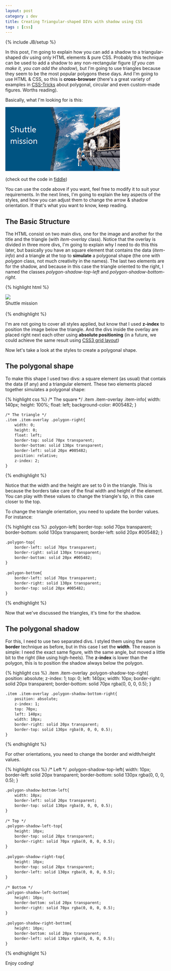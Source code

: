 ```yaml
---
layout: post
category : dev
title: Creating Triangular-shaped DIVs with shadow using CSS 
tags : [css]
---
```

{% include JB/setup %}

In this post, I'm going to explain how you can add a shadow to a triangular-shaped div using only HTML elements & pure CSS. Probably this technique can be used to add a shadow to any non-rectangular figure (*if you can make it, you can add the shadow*), but I'm going to use triangles because they seem to be the most popular polygons these days. And I'm going to use HTML & CSS, so this is **cross-browser** (there's a great variety of examples in [CSS-Tricks](http://css-tricks.com/examples/ShapesOfCss/) about polygonal, circular and even custom-made figures. Worths reading). 

Basically, what I'm looking for is this:

![](https://github.com/nanovazquez/nanovazquez.github.com/raw/master/_posts/creating-triangular-shaped-divs-with-shadow-using-css/result.png "Notice the triangular shape and the shadow")

(check out the code in [fiddle](http://jsfiddle.net/cdfdL/113/))

You can use the code above if you want, feel free to modify it to suit your requirements. In the next lines, I'm going to explain the key aspects of the styles, and how you can adjust them to change the arrow & shadow orientation. If that's what you want to know, keep reading.

## The Basic Structure

The HTML consist on two main divs, one for the image and another for the title and the triangle (with *item-overlay* class). Notice that the overlay is divided in three more divs, I'm going to explain why I need to do this this later, but basically you have an square element that contains the data (*item-info*) and a triangle at the top to **simulate** a polygonal shape (the one with *polygon* class, not much creativity in the names). The last two elements are for the shadow, and because in this case the triangle oriented to the right, I named the classes *polygon-shadow-top-left* and *polygon-shadow-bottom-right*.

{% highlight html %}
	<div class="item">
	    <div class="item-image">
	        <img src="http://t.wallpaperweb.org/wallpaper/space/1920x1200/38133_1920x1200.jpg" />                    
	    </div>
	    <div class="item-overlay">
	        <div class="item-info">
	            <div class="title">Shuttle mission</div>
	        </div>
	        <div class="polygon-right"></div>
	        <div class="polygon-shadow-top-right"></div>
	        <div class="polygon-shadow-bottom-right"></div>
	    </div>    
	</div>
{% endhighlight %}

I'm are not going to cover all styles applied, but know that I used **z-index** to position the image below the triangle. And the divs inside the overlay are placed right next each other using **absolute positioning** (in a future, we could achieve the same result using [CSS3 grid layout](http://dev.w3.org/csswg/css3-grid-layout/))

Now let's take a look at the styles to create a polygonal shape.

## The polygonal shape

To make this shape I used two divs: a square element (as usual) that contais the data (if any) and a triangular element. These two elements placed together simulates a polygonal shape:  

{% highlight css %}
	/* The square */
	.item .item-overlay .item-info{
		width: 140px;
		height: 100%;
		float: left;
		background-color: #005482;
	}

	/* The triangle */
	.item .item-overlay .polygon-right{
		width: 0;
		height: 0;
		float: left;
		border-top: solid 70px transparent;
		border-bottom: solid 130px transparent;
		border-left: solid 20px #005482;
		position: relative;
		z-index: 2;
	}
{% endhighlight %}

Notice that the width and the height are set to 0 in the triangle. This is because the borders take care of the final width and height of the element. You can play with these values to change the triangle's tip, in this case closer to the top.

To change the triangle orientation, you need to update the border values. For instance:

{% highlight css %}
	.polygon-left{
		border-top: solid 70px transparent;
		border-bottom: solid 130px transparent;
		border-left: solid 20px #005482;
	}

	.polygon-top{
		border-left: solid 70px transparent;
		border-right: solid 130px transparent;
		border-bottom: solid 20px #005482;		
	}

	.polygon-bottom{
		border-left: solid 70px transparent;
		border-right: solid 130px transparent;
		border-top: solid 20px #005482;	
	}
{% endhighlight %}
	
Now that we've discussed the triangles, it's time for the shadow.


## The polygonal shadow

For this, I need to use two separated divs. I styled them using the same **border** technique as before, but in this case I set the **width**. The reason is simple: I need the exact same figure, with the same angle, but moved a little bit to the right (like using high-heels). The **z-index** is lower than the polygon, this is to position the shadow always below the polygon.

{% highlight css %}
	.item .item-overlay .polygon-shadow-top-right{
		position: absolute;
		z-index: 1;
		top: 0;
		left: 140px;
		width: 10px;
		border-right: solid 20px transparent;
		border-bottom: solid 70px rgba(0, 0, 0, 0.5);
	}

	.item .item-overlay .polygon-shadow-bottom-right{
		position: absolute;
		z-index: 1;
		top: 70px;
		left: 140px;
		width: 10px;
		border-right: solid 20px transparent;
		border-top: solid 130px rgba(0, 0, 0, 0.5);
	}
{% endhighlight %}
	
For other orientations, you need to change the border and width/height values.

{% highlight css %}
	/* Left */
	.polygon-shadow-top-left{
		width: 10px;
		border-left: solid 20px transparent;
		border-bottom: solid 130px rgba(0, 0, 0, 0.5);
	}

	.polygon-shadow-bottom-left{
		width: 10px;
		border-left: solid 20px transparent;
		border-top: solid 130px rgba(0, 0, 0, 0.5);
	}

	/* Top */
	.polygon-shadow-left-top{
		height: 10px;
		border-top: solid 20px transparent;
		border-right: solid 70px rgba(0, 0, 0, 0.5);
	}

	.polygon-shadow-right-top{
		height: 10px;
		border-top: solid 20px transparent;
		border-left: solid 130px rgba(0, 0, 0, 0.5);		
	}

	/* Bottom */
	.polygon-shadow-left-bottom{
		height: 10px;
		border-bottom: solid 20px transparent;
		border-right: solid 70px rgba(0, 0, 0, 0.5);	
	}

	.polygon-shadow-right-bottom{
		height: 10px;
		border-bottom: solid 20px transparent;
		border-left: solid 130px rgba(0, 0, 0, 0.5);	
	}
{% endhighlight %}
	
Enjoy coding!